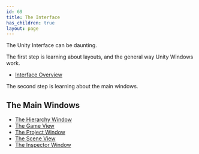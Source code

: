 ```yaml
---
id: 69
title: The Interface
has_children: true
layout: page
---
```

The Unity Interface can be daunting. 

The first step is learning about layouts, and the general way Unity Windows work. 

  * [Interface Overview](http://unity.hdyar.com/interface/interface-overview/)

The second step is learning about the main windows.

## The Main Windows

<ul class="lcp_catlist" id="lcp_instance_0">
  <li >
    <a href="http://unity.hdyar.com/interface/the-hierarchy-window/" title="The Hierarchy Window">The Hierarchy Window</a>
  </li>
  <li >
    <a href="http://unity.hdyar.com/interface/the-game-view/" title="The Game View">The Game View</a>
  </li>
  <li >
    <a href="http://unity.hdyar.com/interface/the-project-window/" title="The Project Window">The Project Window</a>
  </li>
  <li >
    <a href="http://unity.hdyar.com/interface/the-scene-view/" title="The Scene View">The Scene View</a>
  </li>
  <li >
    <a href="http://unity.hdyar.com/interface/the-inspector/" title="The Inspector Window">The Inspector Window</a>
  </li>
</ul>